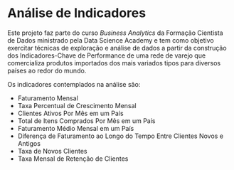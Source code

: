 # Análise de Indicadores

Este projeto faz parte do curso <i>Business Analytics</i> da Formação Cientista de Dados ministrado pela Data Science Academy e tem como objetivo exercitar técnicas de exploração e análise de dados a partir da construção dos Indicadores-Chave de Performance de uma rede de varejo que comercializa  produtos  importados  dos  mais variados tipos para diversos países ao redor do mundo. 

Os indicadores contemplados na análise são:

* Faturamento Mensal
* Taxa Percentual de Crescimento Mensal 
* Clientes Ativos Por Mês em um País 
* Total de Itens Comprados Por Mês em um País 
* Faturamento Médio Mensal em um País 
* Diferença de Faturamento ao Longo do Tempo Entre Clientes Novos e Antigos 
* Taxa de Novos Clientes 
* Taxa Mensal de Retenção de Clientes 
